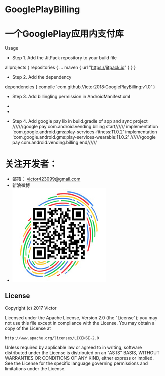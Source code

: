 # GooglePlayBilling

# 一个GooglePlay应用内支付库

Usage

- Step 1. Add the JitPack repository to your build file

allprojects {
    repositories {
        ...
        maven { url "https://jitpack.io" }
    }
}
- Step 2. Add the dependency

dependencies {
        compile 'com.github.Victor2018:GooglePlayBilling:v1.0'
}

- Step 3. Add billingling permission in AndroidManifest.xml
- <!--google com.android.vending.billingling permission-->
- <uses-permission android:name="com.android.vending.BILLING" />

- Step 4. Add google pay lib in build.gradle of app and sync project
 ///////google pay com.android.vending.billing start//////
 implementation 'com.google.android.gms:play-services-fitness:11.0.2'
 implementation 'com.google.android.gms:play-services-wearable:11.0.2'
 ///////google pay com.android.vending.billing end//////




# 关注开发者：
- 邮箱： victor423099@gmail.com
- 新浪微博
- ![image](https://github.com/Victor2018/AppUpdateLib/raw/master/SrceenShot/sina_weibo.jpg)

## License

Copyright (c) 2017 Victor

Licensed under the Apache License, Version 2.0 (the "License");
you may not use this file except in compliance with the License.
You may obtain a copy of the License at

    http://www.apache.org/licenses/LICENSE-2.0

Unless required by applicable law or agreed to in writing, software
distributed under the License is distributed on an "AS IS" BASIS,
WITHOUT WARRANTIES OR CONDITIONS OF ANY KIND, either express or implied.
See the License for the specific language governing permissions and
limitations under the License.